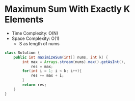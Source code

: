 # Maximum Sum With Exactly K Elements

- Time Complexity: O(N)
- Space Complexity: O(1)
  - S as length of nums

```java
class Solution {
    public int maximizeSum(int[] nums, int k) {
        int max = Arrays.stream(nums).max().getAsInt(),
            res = max;
        for(int i = 1; i < k; i++){
            res += max + i;
        }
        return res;
    }
}
```
